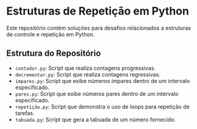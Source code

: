 # Estruturas de Repetição em Python

Este repositório contém soluções para desafios relacionados a estruturas de controle e repetição em Python.

## Estrutura do Repositório

- `contador.py`: Script que realiza contagens progressivas.
- `decrementar.py`: Script que realiza contagens regressivas.
- `impares.py`: Script que exibe números ímpares dentro de um intervalo especificado.
- `pares.py`: Script que exibe números pares dentro de um intervalo especificado.
- `repetição.py`: Script que demonstra o uso de loops para repetição de tarefas.
- `tabuada.py`: Script que gera a tabuada de um número fornecido.
